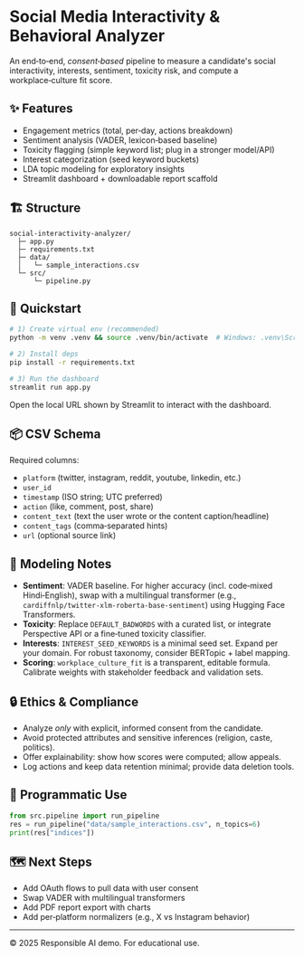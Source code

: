 # Social Media Interactivity & Behavioral Analyzer

An end‑to‑end, *consent‑based* pipeline to measure a candidate's social interactivity, interests, sentiment, toxicity risk, and compute a workplace‑culture fit score.

## ✨ Features
- Engagement metrics (total, per‑day, actions breakdown)
- Sentiment analysis (VADER, lexicon‑based baseline)
- Toxicity flagging (simple keyword list; plug in a stronger model/API)
- Interest categorization (seed keyword buckets)
- LDA topic modeling for exploratory insights
- Streamlit dashboard + downloadable report scaffold

## 🏗️ Structure
```
social-interactivity-analyzer/
  ├─ app.py
  ├─ requirements.txt
  ├─ data/
  │   └─ sample_interactions.csv
  └─ src/
      └─ pipeline.py
```

## 🚀 Quickstart
```bash
# 1) Create virtual env (recommended)
python -m venv .venv && source .venv/bin/activate  # Windows: .venv\Scripts\activate

# 2) Install deps
pip install -r requirements.txt

# 3) Run the dashboard
streamlit run app.py
```

Open the local URL shown by Streamlit to interact with the dashboard.

## 📦 CSV Schema
Required columns:
- `platform` (twitter, instagram, reddit, youtube, linkedin, etc.)
- `user_id`
- `timestamp` (ISO string; UTC preferred)
- `action` (like, comment, post, share)
- `content_text` (text the user wrote or the content caption/headline)
- `content_tags` (comma‑separated hints)
- `url` (optional source link)

## 🧠 Modeling Notes
- **Sentiment**: VADER baseline. For higher accuracy (incl. code‑mixed Hindi‑English), swap with a multilingual transformer (e.g., `cardiffnlp/twitter-xlm-roberta-base-sentiment`) using Hugging Face Transformers.
- **Toxicity**: Replace `DEFAULT_BADWORDS` with a curated list, or integrate Perspective API or a fine‑tuned toxicity classifier.
- **Interests**: `INTEREST_SEED_KEYWORDS` is a minimal seed set. Expand per your domain. For robust taxonomy, consider BERTopic + label mapping.
- **Scoring**: `workplace_culture_fit` is a transparent, editable formula. Calibrate weights with stakeholder feedback and validation sets.

## 🔒 Ethics & Compliance
- Analyze *only* with explicit, informed consent from the candidate.
- Avoid protected attributes and sensitive inferences (religion, caste, politics).
- Offer explainability: show how scores were computed; allow appeals.
- Log actions and keep data retention minimal; provide data deletion tools.

## 🧪 Programmatic Use
```python
from src.pipeline import run_pipeline
res = run_pipeline("data/sample_interactions.csv", n_topics=6)
print(res["indices"])
```

## 🗺️ Next Steps
- Add OAuth flows to pull data with user consent
- Swap VADER with multilingual transformers
- Add PDF report export with charts
- Add per‑platform normalizers (e.g., X vs Instagram behavior)

---

© 2025 Responsible AI demo. For educational use.
